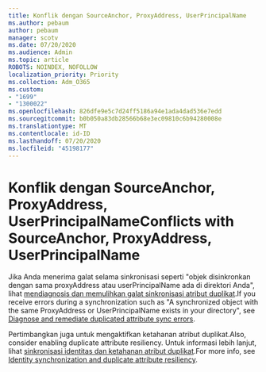 ```yaml
---
title: Konflik dengan SourceAnchor, ProxyAddress, UserPrincipalName
ms.author: pebaum
author: pebaum
manager: scotv
ms.date: 07/20/2020
ms.audience: Admin
ms.topic: article
ROBOTS: NOINDEX, NOFOLLOW
localization_priority: Priority
ms.collection: Adm_O365
ms.custom:
- "1699"
- "1300022"
ms.openlocfilehash: 826dfe9e5c7d24ff5186a94e1ada4dad536e7edd
ms.sourcegitcommit: b0b050a83db28566b68e3ec09810c6b94280008e
ms.translationtype: MT
ms.contentlocale: id-ID
ms.lasthandoff: 07/20/2020
ms.locfileid: "45198177"
---
```

# <a name="conflicts-with-sourceanchor-proxyaddress-userprincipalname"></a><span data-ttu-id="23efc-102">Konflik dengan SourceAnchor, ProxyAddress, UserPrincipalName</span><span class="sxs-lookup"><span data-stu-id="23efc-102">Conflicts with SourceAnchor, ProxyAddress, UserPrincipalName</span></span>

<span data-ttu-id="23efc-103">Jika Anda menerima galat selama sinkronisasi seperti "objek disinkronkan dengan sama proxyAddress atau userPrincipalName ada di direktori Anda", lihat [mendiagnosis dan memulihkan galat sinkronisasi atribut duplikat](https://docs.microsoft.com/azure/active-directory/hybrid/how-to-connect-health-diagnose-sync-errors).</span><span class="sxs-lookup"><span data-stu-id="23efc-103">If you receive errors during a synchronization such as "A synchronized object with the same ProxyAddress or UserPrincipalName exists in your directory", see [Diagnose and remediate duplicated attribute sync errors](https://docs.microsoft.com/azure/active-directory/hybrid/how-to-connect-health-diagnose-sync-errors).</span></span>

<span data-ttu-id="23efc-104">Pertimbangkan juga untuk mengaktifkan ketahanan atribut duplikat.</span><span class="sxs-lookup"><span data-stu-id="23efc-104">Also, consider enabling duplicate attribute resiliency.</span></span> <span data-ttu-id="23efc-105">Untuk informasi lebih lanjut, lihat [sinkronisasi identitas dan ketahanan atribut duplikat](https://aka.ms/duplicateattributeresiliency).</span><span class="sxs-lookup"><span data-stu-id="23efc-105">For more info, see [Identity synchronization and duplicate attribute resiliency](https://aka.ms/duplicateattributeresiliency).</span></span>